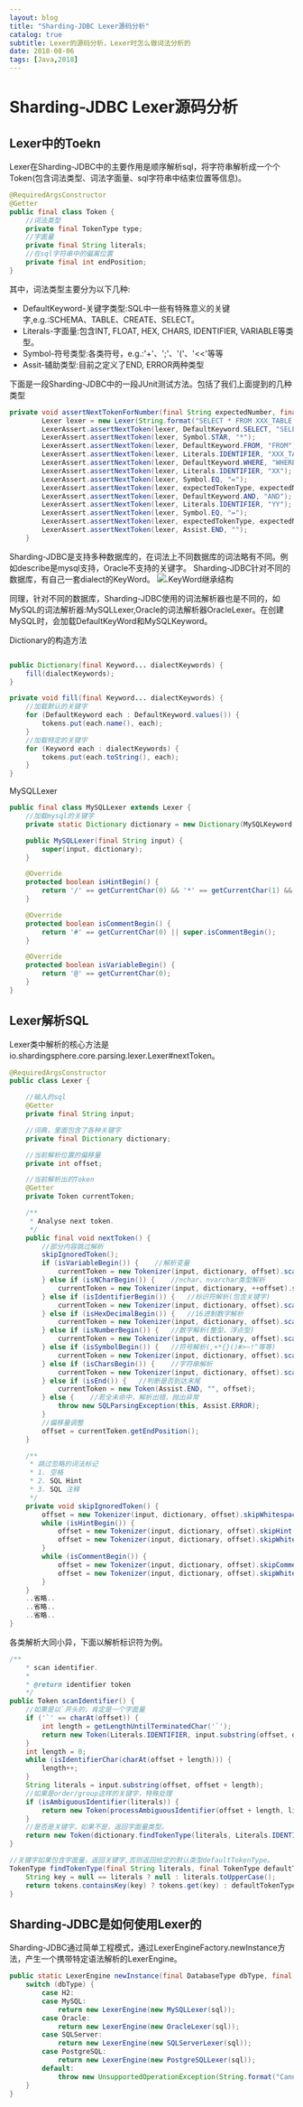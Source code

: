 ```yaml
---
layout: blog
title: "Sharding-JDBC Lexer源码分析"
catalog: true
subtitle: Lexer的源码分析，Lexer时怎么做词法分析的
date: 2018-08-06
tags: [Java,2018]
---
```

# Sharding-JDBC Lexer源码分析

## Lexer中的Toekn

Lexer在Sharding-JDBC中的主要作用是顺序解析sql，将字符串解析成一个个Token(包含词法类型、词法字面量、sql字符串中结束位置等信息)。

```java
@RequiredArgsConstructor
@Getter
public final class Token {
    //词法类型
    private final TokenType type;
    //字面量
    private final String literals;
    //在sql字符串中的偏离位置
    private final int endPosition;
}
```

其中，词法类型主要分为以下几种:

+ DefaultKeyword-关键字类型:SQL中一些有特殊意义的关键字,e.g.:SCHEMA、TABLE、CREATE、SELECT。
+ Literals-字面量:包含INT, FLOAT, HEX, CHARS, IDENTIFIER, VARIABLE等类型。
+ Symbol-符号类型:各类符号，e.g.:'+'、';'、'('、'<<'等等
+ Assit-辅助类型:目前之定义了END, ERROR两种类型

下面是一段Sharding-JDBC中的一段JUnit测试方法。包括了我们上面提到的几种类型

```java
private void assertNextTokenForNumber(final String expectedNumber, final TokenType expectedTokenType) {
        Lexer lexer = new Lexer(String.format("SELECT * FROM XXX_TABLE WHERE XX=%s AND YY=%s", expectedNumber, expectedNumber), dictionary);
        LexerAssert.assertNextToken(lexer, DefaultKeyword.SELECT, "SELECT");
        LexerAssert.assertNextToken(lexer, Symbol.STAR, "*");
        LexerAssert.assertNextToken(lexer, DefaultKeyword.FROM, "FROM");
        LexerAssert.assertNextToken(lexer, Literals.IDENTIFIER, "XXX_TABLE");
        LexerAssert.assertNextToken(lexer, DefaultKeyword.WHERE, "WHERE");
        LexerAssert.assertNextToken(lexer, Literals.IDENTIFIER, "XX");
        LexerAssert.assertNextToken(lexer, Symbol.EQ, "=");
        LexerAssert.assertNextToken(lexer, expectedTokenType, expectedNumber);
        LexerAssert.assertNextToken(lexer, DefaultKeyword.AND, "AND");
        LexerAssert.assertNextToken(lexer, Literals.IDENTIFIER, "YY");
        LexerAssert.assertNextToken(lexer, Symbol.EQ, "=");
        LexerAssert.assertNextToken(lexer, expectedTokenType, expectedNumber);
        LexerAssert.assertNextToken(lexer, Assist.END, "");
    }
```

Sharding-JDBC是支持多种数据库的，在词法上不同数据库的词法略有不同。例如describe是mysql支持，Oracle不支持的关键字。
Sharding-JDBC针对不同的数据库，有自己一套dialect的KeyWord。
![.KeyWord继承结构](https://raw.githubusercontent.com/RussXia/RussXia.github.io/master/_pic/sharding-jdbc-lexer-DefaultKeyWord.png)

同理，针对不同的数据库，Sharding-JDBC使用的词法解析器也是不同的，如MySQL的词法解析器:MySQLLexer,Oracle的词法解析器OracleLexer。在创建MySQL时，会加载DefaultKeyWord和MySQLKeyword。

Dictionary的构造方法

```java

public Dictionary(final Keyword... dialectKeywords) {
    fill(dialectKeywords);
}

private void fill(final Keyword... dialectKeywords) {
    //加载默认的关键字
    for (DefaultKeyword each : DefaultKeyword.values()) {
        tokens.put(each.name(), each);
    }
    //加载特定的关键字
    for (Keyword each : dialectKeywords) {
        tokens.put(each.toString(), each);
    }
}
```

MySQLLexer

```java
public final class MySQLLexer extends Lexer {
    //加载mysql的关键字
    private static Dictionary dictionary = new Dictionary(MySQLKeyword.values());

    public MySQLLexer(final String input) {
        super(input, dictionary);
    }

    @Override
    protected boolean isHintBegin() {
        return '/' == getCurrentChar(0) && '*' == getCurrentChar(1) && '!' == getCurrentChar(2);
    }

    @Override
    protected boolean isCommentBegin() {
        return '#' == getCurrentChar(0) || super.isCommentBegin();
    }

    @Override
    protected boolean isVariableBegin() {
        return '@' == getCurrentChar(0);
    }
}
```

## Lexer解析SQL

Lexer类中解析的核心方法是io.shardingsphere.core.parsing.lexer.Lexer#nextToken。

```java
@RequiredArgsConstructor
public class Lexer {

    //输入的sql
    @Getter
    private final String input;

    //词典，里面包含了各种关键字
    private final Dictionary dictionary;

    //当前解析位置的偏移量
    private int offset;

    //当前解析出的Token
    @Getter
    private Token currentToken;

    /**
     * Analyse next token.
     */
    public final void nextToken() {
        //部分内容跳过解析
        skipIgnoredToken();
        if (isVariableBegin()) {    //解析变量
            currentToken = new Tokenizer(input, dictionary, offset).scanVariable();
        } else if (isNCharBegin()) {    //nchar、nvarchar类型解析
            currentToken = new Tokenizer(input, dictionary, ++offset).scanChars();
        } else if (isIdentifierBegin()) {   //标识符解析(包含关键字)
            currentToken = new Tokenizer(input, dictionary, offset).scanIdentifier();
        } else if (isHexDecimalBegin()) {   //16进制数字解析
            currentToken = new Tokenizer(input, dictionary, offset).scanHexDecimal();
        } else if (isNumberBegin()) {   //数字解析(整型、浮点型)
            currentToken = new Tokenizer(input, dictionary, offset).scanNumber();
        } else if (isSymbolBegin()) {   //符号解析(,+*{}()#>~!^等等)
            currentToken = new Tokenizer(input, dictionary, offset).scanSymbol();
        } else if (isCharsBegin()) {    //字符串解析
            currentToken = new Tokenizer(input, dictionary, offset).scanChars();
        } else if (isEnd()) {   //判断是否到达末尾
            currentToken = new Token(Assist.END, "", offset);
        } else {    //若全未命中，解析出错，抛出异常
            throw new SQLParsingException(this, Assist.ERROR);
        }
        //偏移量调整
        offset = currentToken.getEndPosition();
    }

    /**
     * 跳过忽略的词法标记
     * 1. 空格
     * 2. SQL Hint
     * 3. SQL 注释
     */
    private void skipIgnoredToken() {
        offset = new Tokenizer(input, dictionary, offset).skipWhitespace();
        while (isHintBegin()) {
            offset = new Tokenizer(input, dictionary, offset).skipHint();
            offset = new Tokenizer(input, dictionary, offset).skipWhitespace();
        }
        while (isCommentBegin()) {
            offset = new Tokenizer(input, dictionary, offset).skipComment();
            offset = new Tokenizer(input, dictionary, offset).skipWhitespace();
        }
    }
    ..省略..
    ..省略..
    ..省略..
}
```

各类解析大同小异，下面以解析标识符为例。

```java
/**
    * scan identifier.
    *
    * @return identifier token
    */
public Token scanIdentifier() {
    //如果是以`开头的，肯定是一个字面量
    if ('`' == charAt(offset)) {
        int length = getLengthUntilTerminatedChar('`');
        return new Token(Literals.IDENTIFIER, input.substring(offset, offset + length), offset + length);
    }
    int length = 0;
    while (isIdentifierChar(charAt(offset + length))) {
        length++;
    }
    String literals = input.substring(offset, offset + length);
    //如果是order/group这样的关键字，特殊处理
    if (isAmbiguousIdentifier(literals)) {
        return new Token(processAmbiguousIdentifier(offset + length, literals), literals, offset + length);
    }
    //是否是关键字，如果不是，返回字面量类型。
    return new Token(dictionary.findTokenType(literals, Literals.IDENTIFIER), literals, offset + length);
}

//关键字如果包含字面量，返回关键字,否则返回给定的默认类型defaultTokenType。
TokenType findTokenType(final String literals, final TokenType defaultTokenType) {
    String key = null == literals ? null : literals.toUpperCase();
    return tokens.containsKey(key) ? tokens.get(key) : defaultTokenType;
}
```

## Sharding-JDBC是如何使用Lexer的

Sharding-JDBC通过简单工程模式，通过LexerEngineFactory.newInstance方法，产生一个携带特定语法解析的LexerEngine。


```java
public static LexerEngine newInstance(final DatabaseType dbType, final String sql) {
    switch (dbType) {
        case H2:
        case MySQL:
            return new LexerEngine(new MySQLLexer(sql));
        case Oracle:
            return new LexerEngine(new OracleLexer(sql));
        case SQLServer:
            return new LexerEngine(new SQLServerLexer(sql));
        case PostgreSQL:
            return new LexerEngine(new PostgreSQLLexer(sql));
        default:
            throw new UnsupportedOperationException(String.format("Cannot support database [%s].", dbType));
    }
}
```
